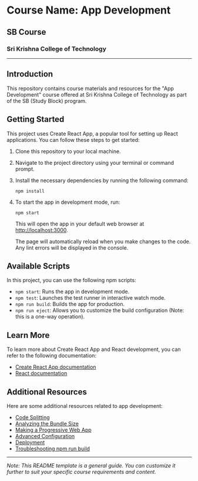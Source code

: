 # Course Name: App Development
## SB Course

### Sri Krishna College of Technology

---

## Introduction

This repository contains course materials and resources for the "App Development" course offered at Sri Krishna College of Technology as part of the SB (Study Block) program.

## Getting Started

This project uses Create React App, a popular tool for setting up React applications. You can follow these steps to get started:

1. Clone this repository to your local machine.

2. Navigate to the project directory using your terminal or command prompt.

3. Install the necessary dependencies by running the following command:
   ```
   npm install
   ```

4. To start the app in development mode, run:
   ```
   npm start
   ```
   This will open the app in your default web browser at [http://localhost:3000](http://localhost:3000).

   The page will automatically reload when you make changes to the code. Any lint errors will be displayed in the console.

## Available Scripts

In this project, you can use the following npm scripts:

- `npm start`: Runs the app in development mode.
- `npm test`: Launches the test runner in interactive watch mode.
- `npm run build`: Builds the app for production.
- `npm run eject`: Allows you to customize the build configuration (Note: this is a one-way operation).

## Learn More

To learn more about Create React App and React development, you can refer to the following documentation:

- [Create React App documentation](https://facebook.github.io/create-react-app/docs/getting-started)
- [React documentation](https://reactjs.org/)

## Additional Resources

Here are some additional resources related to app development:

- [Code Splitting](https://facebook.github.io/create-react-app/docs/code-splitting)
- [Analyzing the Bundle Size](https://facebook.github.io/create-react-app/docs/analyzing-the-bundle-size)
- [Making a Progressive Web App](https://facebook.github.io/create-react-app/docs/making-a-progressive-web-app)
- [Advanced Configuration](https://facebook.github.io/create-react-app/docs/advanced-configuration)
- [Deployment](https://facebook.github.io/create-react-app/docs/deployment)
- [Troubleshooting npm run build](https://facebook.github.io/create-react-app/docs/troubleshooting#npm-run-build-fails-to-minify)

---

*Note: This README template is a general guide. You can customize it further to suit your specific course requirements and content.*
